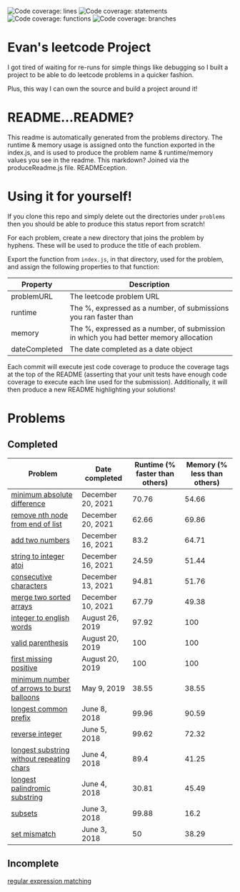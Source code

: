 ![Code coverage: lines](https://img.shields.io/badge/lines-100%25-brightgreen?logo=jest "lines") ![Code coverage: statements](https://img.shields.io/badge/statements-100%25-brightgreen?logo=jest "statements") ![Code coverage: functions](https://img.shields.io/badge/functions-100%25-brightgreen?logo=jest "functions") ![Code coverage: branches](https://img.shields.io/badge/branches-100%25-brightgreen?logo=jest "branches")   
# Evan's leetcode Project

I got tired of waiting for re-runs for simple things like debugging so I built a project to be able to do leetcode problems in a quicker fashion.

Plus, this way I can own the source and build a project around it!

# README...README?

This readme is automatically generated from the problems directory. The runtime & memory usage is assigned onto the function exported in the index.js, and is used to produce the problem name & runtime/memory values you see in the readme. This markdown? Joined via the produceReadme.js file. READMEception.

# Using it for yourself!

If you clone this repo and simply delete out the directories under `problems` then you should be able to produce this status report from scratch!

For each problem, create a new directory that joins the problem by hyphens. These will be used to produce the title of each problem.

Export the function from `index.js`, in that directory, used for the problem, and assign the following properties to that function:

| Property | Description |
| -------- | ----------- |
| problemURL | The leetcode problem URL |
| runtime    | The %, expressed as a number, of submissions you ran faster than |
| memory     | The %, expressed as a number, of submission in which you had better memory allocation |
| dateCompleted | The date completed as a date object |

Each commit will execute jest code coverage to produce the coverage tags at the top of the README (asserting that your unit tests have enough code coverage to execute each line used for the submission). Additionally, it will then produce a new README highlighting your solutions!
  
# Problems  
## Completed  
| Problem | Date completed | Runtime (% faster than others) | Memory (% less than others) |
| ------- | -------------- | ------------------------------ | --------------------------- |
| [minimum absolute difference](https://leetcode.com/problems/minimum-absolute-difference/) | December 20, 2021 | 70.76 | 54.66 |
| [remove nth node from end of list](https://leetcode.com/problems/remove-nth-node-from-end-of-list/) | December 20, 2021 | 62.66 | 69.86 |
| [add two numbers](https://leetcode.com/problems/add-two-numbers/) | December 16, 2021 | 83.2 | 64.71 |
| [string to integer atoi](https://leetcode.com/problems/string-to-integer-atoi/) | December 16, 2021 | 24.59 | 51.44 |
| [consecutive characters](https://leetcode.com/problems/consecutive-characters/) | December 13, 2021 | 94.81 | 51.76 |
| [merge two sorted arrays](https://leetcode.com/problems/merge-two-sorted-lists/) | December 10, 2021 | 67.79 | 49.38 |
| [integer to english words](https://leetcode.com/problems/integer-to-english-words/) | August 26, 2019 | 97.92 | 100 |
| [valid parenthesis](https://leetcode.com/problems/valid-parentheses/) | August 20, 2019 | 100 | 100 |
| [first missing positive](https://leetcode.com/problems/first-missing-positive/) | August 20, 2019 | 100 | 100 |
| [minimum number of arrows to burst balloons](https://leetcode.com/problems/minimum-number-of-arrows-to-burst-balloons/) | May 9, 2019 | 38.55 | 38.55 |
| [longest common prefix](https://leetcode.com/problems/longest-common-prefix/) | June 8, 2018 | 99.96 | 90.59 |
| [reverse integer](https://leetcode.com/problems/reverse-integer/) | June 5, 2018 | 99.62 | 72.32 |
| [longest substring without repeating chars](https://leetcode.com/problems/longest-substring-without-repeating-characters/) | June 4, 2018 | 89.4 | 41.25 |
| [longest palindromic substring](https://leetcode.com/problems/longest-palindromic-substring/) | June 4, 2018 | 30.81 | 45.49 |
| [subsets](https://leetcode.com/problems/subsets/) | June 3, 2018 | 99.88 | 16.2 |
| [set mismatch](https://leetcode.com/problems/set-mismatch/) | June 3, 2018 | 50 | 38.29 |
  
## Incomplete  
[regular expression matching]()  
